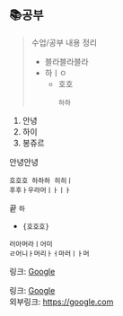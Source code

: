 ## :books:__공부__
>수업/공부 내용 정리    
>+ 블라블라블라
>+ 하ㅣㅇ
>   + 호호
>       ```
>       하하
>       ```

1. 안녕
2. 하이
3. 봉쥬르   

안녕안녕    
```    
호호호 하하하 히히ㅣ        
후후ㅏ우라머ㅣㅏㅣㅏ
```    
끝 `하`  
+ <pre>
  <code>{호호호}</code></pre>   

```
러아머라ㅣ어미
ㄹ어니ㅏ머리ㅏㅓ마러ㅣㅏ머
```
링크: [Google][googlelink]   

[googlelink]: https://google.com "go google"   
링크: [Google](https://google.com, "googlelink")   
외부링크: <https://google.com>
